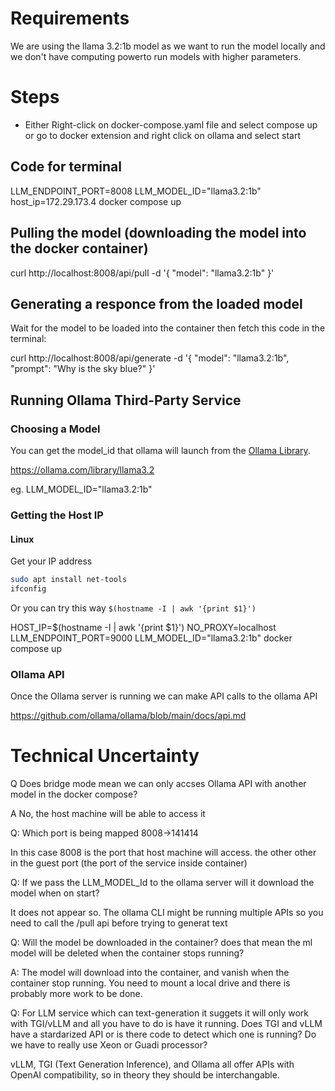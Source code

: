 # Requirements 
We are using the llama 3.2:1b model as we want to run the model locally and we don't have computing powerto run models with higher parameters.

# Steps
- Either Right-click on docker-compose.yaml file and select compose up or go to docker extension and right click on ollama and select start

## Code for terminal
 LLM_ENDPOINT_PORT=8008 LLM_MODEL_ID="llama3.2:1b" host_ip=172.29.173.4 docker compose up

## Pulling the model (downloading the model into the docker container)
   curl http://localhost:8008/api/pull -d '{
  "model": "llama3.2:1b"
}'

## Generating a responce from the loaded model 
Wait for the model to be loaded into the container then fetch this code in the terminal:

curl http://localhost:8008/api/generate -d '{
  "model": "llama3.2:1b",
  "prompt": "Why is the sky blue?"
}'

## Running Ollama Third-Party Service

### Choosing a Model

You can get the model_id that ollama will launch from the [Ollama Library](https://ollama.com/library).

https://ollama.com/library/llama3.2

eg. LLM_MODEL_ID="llama3.2:1b"

### Getting the Host IP

#### Linux

Get your IP address
```sh
sudo apt install net-tools
ifconfig
```

Or you can try this way `$(hostname -I | awk '{print $1}')`

HOST_IP=$(hostname -I | awk '{print $1}') NO_PROXY=localhost LLM_ENDPOINT_PORT=9000 LLM_MODEL_ID="llama3.2:1b" docker compose up


### Ollama API

Once the Ollama server is running we can make API calls to the ollama API

https://github.com/ollama/ollama/blob/main/docs/api.md


# Technical Uncertainty

Q Does bridge mode mean we can only accses Ollama API with another model in the docker compose?

A No, the host machine will be able to access it

Q: Which port is being mapped 8008->141414

In this case 8008 is the port that host machine will access. the other other in the guest port (the port of the service inside container)

Q: If we pass the LLM_MODEL_Id to the ollama server will it download the model when on start?

It does not appear so. The ollama CLI might be running multiple APIs so you need to call the /pull api before trying to generat text

Q: Will the model be downloaded in the container? does that mean the ml model will be deleted when the container stops running?

A: The model will download into the container, and vanish when the container stop running. You need to mount a local drive and there is probably more work to be done.

Q: For LLM service which can text-generation it suggets it will only work with TGI/vLLM and all you have to do is have it running. Does TGI and vLLM have a stardarized API or is there code to detect which one is running? Do we have to really use Xeon or Guadi processor?

vLLM, TGI (Text Generation Inference), and Ollama all offer APIs with OpenAI compatibility, so in theory they should be interchangable.

